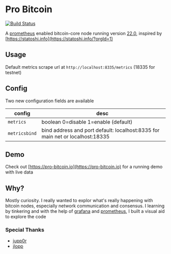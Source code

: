 # Pro Bitcoin

[![Build Status](https://api.cirrus-ci.com/github/pro-bitcoin/pro-bitcoin.svg)](https://cirrus-ci.com/github/pro-bitcoin/pro-bitcoin)

A [prometheus](https://prometheus.io/docs/introduction/overview/) enabled bitcoin-core node running version [22.0](https://github.com/bitcoin/bitcoin/tree/v22.0), inspired by [https://statoshi.info](https://statoshi.info/?orgId=1)

## Usage

Default metrics scrape url at `http://localhost:8335/metrics` (18335 for testnet)

## Config

Two new configuration fields are available

| config | desc |
| ----   | --------------|
| `metrics`      | boolean 0=disable 1=enable (default) |
| `metricsbind`  | bind address and port default: localhost:8335 for main net or localhost:18335 |


## Demo

Check out [https://pro-bitcoin.io](https://pro-bitcoin.io) for a running demo with live data

## Why?

Mostly curiosity. I really wanted to explor what's really happening with bitcoin nodes, especially network communication and consensus.
I learning by tinkering and with the help of [grafana](http://docs.grafana.org/guides/getting_started/) and [prometheus](https://github.com/jupp0r/prometheus-cpp), I built a visual aid to explore the code

### Special Thanks

* [jupp0r](https://github.com/jupp0r)
* [jlopp](https://github.com/jlopp)
